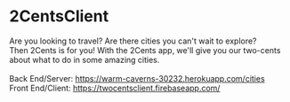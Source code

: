 # 2CentsClient

Are you looking to travel? Are there cities you can't wait to explore?</br>
Then 2Cents is for you! With the 2Cents app, we'll give you our two-cents about what to do in some amazing cities. </br>
</br>
Back End/Server: https://warm-caverns-30232.herokuapp.com/cities</br>
Front End/Client: https://twocentsclient.firebaseapp.com/
